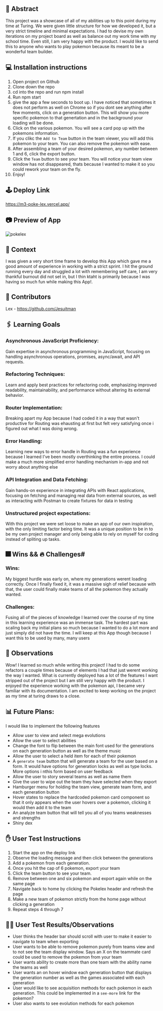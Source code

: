 ## 💭 Abstract
This project was a showcase of all of my abilities up to this point during my time at Turing. We were given little structure for how we developed it, but a very strict timeline and minimal expectations. I had to devise my own iterations on my project board as well as balance out my work time with my school time. Even still, I am very happy with the product. I would like to send this to anyone who wants to play pokemon because its meant to be a wonderful team builder. 

## 💻 Installation instructions
1. Open project on Github
2. Clone down the repo
3. cd into the repo and run npm install
4. Run npm start
5. give the app a few seconds to boot up. I have noticed that sometimes it does not perform as well on Chrome so if you dont see anything after few moments, click on a generation button. This will show you more specific pokemon to that genertation and in the background your loading will be done. 
6. Click on the various pokemon. You will see a card pop up with the pokemons information.
7. If you clikc the `Add to Team` button in the team viewer, you will add this pokemon to your team. You can also remove the pokemon with ease. 
8. After assembling a team of your desired pokemon, any number between 1 and 6, click the export button. 
9. Click the `Team` button to see your team. You will notice your team view window has not disappeared, thats because I wanted to make it so you could rework your team on the fly.
10. Enjoy!

## 🕹️ Deploy Link
https://m3-poke-lex.vercel.app/

## 📷 Preview of App
![pokelex](https://github.com/Jesuitman/m3-PokeLex/assets/139895703/92a8ca87-940e-463d-8fbe-8f935d595eb6)

## 🍎 Context
I was given a very short time frame to develop this App which gave me a good amount of experience in working with a strict sprint. I hit the ground running every day and struggled a lot with remembering self care, I am very thankful burnout did not set in, but I thin ktaht is primarily because I was having so much fun while making this App!. 

## 🧠 Contributors
Lex - https://github.com/Jesuitman

## 🖇️ Learning Goals
### Asynchronous JavaScript Proficiency: 
Gain expertise in asynchronous programming in JavaScript, focusing on handling asynchronous operations, promises, async/await, and API requests.

### Refactoring Techniques: 
Learn and apply best practices for refactoring code, emphasizing improved readability, maintainability, and performance without altering its external behavior.

### Router Implementation: 
Breaking apart my App because I had coded it in a way that wasn't productive for Routing was ehausting at first but felt very satisfying once i figured out what I was doing wrong.

### Error Handling: 
Learning new ways to error handle in Routing was a fun experience because I learned I've been mostly overthinking the entire process. I could make a much more simplified error handling mechanism in-app and not worry about anything else

### API Integration and Data Fetching: 
Gain hands-on experience in integrating APIs with React applications, focusing on fetching and managing real data from external sources, as well as interacting with Postman to create fixtures for data in testing

### Unstructured project expectations: 
With this project we were set loose to make an app of our own inspiration, with the only limiting factor being time. It was a unique position to be in to be my own project manager and only being able to rely on myself for coding instead of spliting up tasks. 

## 🎆 Wins && 🔥 Challenges#
### Wins:
My biggest hurdle was early on, where my generations werent loading correctly. Once I finally fixed it, it was a massive sigh of relief because with that, the user could finally make teams of all the pokemon they actually wanted. 

### Challenges: 
Fusing all of the pieces of knowledge I learned over the course of my time in this learning experience was an immense task. The hardest part was scaling back my initial plans so much because I wanted to do a lot more and just simply did not have the time. I will keep at this App though because I want this to be used by many, many users

## 📝 Observations  
Wow! I learned so much while writing this project! I had to do some refactors a couple times because of elements I had that just werent working the way I wanted. What is currently deployed has a lot of the features I want stripped out of the project but I am still very happy with the product. I enjoyed the experience working with the pokemon api, I became very familiar with its documentation. I am excited to keep working on the project as my time at turing draws to a close.

## 📊 Future Plans:
I would like to implement the following features
- Allow user to view and select mega evolutions
- Allow the user to select abilities
- Change the font to flip between the main font used for the generations on each generation button as well as the theme music
- Allow the user to select a held item for each of their pokemon
- A `generate team` button that will generate a team for the user based on a form. It would have options for generation locks as well as type locks. More options i nthis form based on user feedback
- Allow the user to story several teams as well as name them
- Give the user to wipe out the team they have selected when they export
- Hamburger menu for holding the team view, generate team form, and each generation button
- Hover states to replace the hardcoded pokemon card component so that it only appears when the user hovers over a pokemon, clicking it would then add it to the team
- An analyze team button that will tell you all of you teams weaknesses and strengths 
- Shiny dex 

## ✋ User Test Instructions 
1. Start the app on the deploy link
2. Observe the loading message and then click between the generations
3. Add a pokemon from each generation. 
4. Once you hit the cap of 6 pokemon, export your team
5. Click the team button to see your team. 
6. Remove between one and six pokemon and export again while on the same page
7. Navigate back to home by clicking the Pokelex header and refresh the page
8. Make a new team of pokemon strictly from the home page without clicking a generation
9. Repeat steps 4 through 7

## 👩‍💻 User Test Results/Observations

- User thinks the header bar should scroll with user to make it easier to navigate to team when exporting
- User wants to be able to remove pokemon purely from teams view and to not see the team display window. Says an X on the teammate card could be used to remove the pokemon from your team
- User wants ability to create more than one team with the ability name the teams as well
- User wants an on hover window each generation button that displays the generation number as well as the games associated with each generation
- User would like to see acquisition methods for each pokemon in each generation. This could be implemented in a `see-more` link for the pokemon?
- User also wants to see evolution methods for each pokemon
